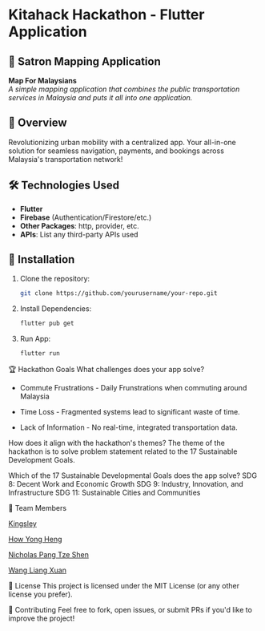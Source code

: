 # Kitahack Hackathon - Flutter Application

## 📌 Satron Mapping Application
**Map For Malaysians**  
*A simple mapping application that combines the public transportation services in Malaysia and puts it all into one application.*

## 🌟 Overview
Revolutionizing urban mobility with a centralized app. Your all-in-one solution for seamless navigation, payments, and bookings across Malaysia's transportation network!

## 🛠 Technologies Used
- **Flutter** 
- **Firebase** (Authentication/Firestore/etc.)
- **Other Packages**: http, provider, etc.
- **APIs**: List any third-party APIs used

## 🔧 Installation
1. Clone the repository:
   ```bash
   git clone https://github.com/yourusername/your-repo.git

2. Install Dependencies:
   ```bash
   flutter pub get

3. Run App:
   ```bash
   flutter run

🏆 Hackathon Goals
What challenges does your app solve?
- Commute Frustrations - Daily Frunstrations when commuting around Malaysia
  
- Time Loss - Fragmented systems lead to significant waste of time.
  
- Lack of Information - No real-time, integrated transportation data.

How does it align with the hackathon's themes?
   The theme of the hackathon is to solve problem statement related to the 17 Sustainable Development Goals.

Which of the 17 Sustainable Developmental Goals does the app solve?
   SDG 8: Decent Work and Economic Growth
   SDG 9: Industry, Innovation, and Infrastructure
   SDG 11: Sustainable Cities and Communities

👥 Team Members

   [Kingsley](https://github.com/Kingsleylyh)
   
   [How Yong Heng](https://github.com/howyongheng0313)
   
   [Nicholas Pang Tze Shen](https://github.com/Fraxtal)
   
   [Wang Liang Xuan](https://github.com/ItsLiang62)

📜 License
This project is licensed under the MIT License (or any other license you prefer).

🤝 Contributing
Feel free to fork, open issues, or submit PRs if you'd like to improve the project!
